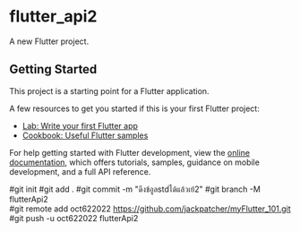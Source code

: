 # flutter_api2

A new Flutter project.

## Getting Started

This project is a starting point for a Flutter application.

A few resources to get you started if this is your first Flutter project:

- [Lab: Write your first Flutter app](https://docs.flutter.dev/get-started/codelab)
- [Cookbook: Useful Flutter samples](https://docs.flutter.dev/cookbook)

For help getting started with Flutter development, view the
[online documentation](https://docs.flutter.dev/), which offers tutorials,
samples, guidance on mobile development, and a full API reference.

#git init
#git add .
#git commit -m "ดึงข้อูลstdได้แล้วเย้2"
#git branch -M flutterApi2  
#git remote add oct622022 https://github.com/jackpatcher/myFlutter_101.git
#git push -u oct622022 flutterApi2    
